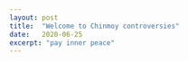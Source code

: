 ```yaml
---
layout: post
title:  "Welcome to Chinmoy controversies"
date:   2020-06-25
excerpt: "pay inner peace"
---
```

